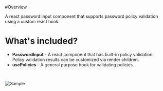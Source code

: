 #Overview

A react password input component that supports password policy validation using a custom react hook.

# What's included?
- __PasswordInput__ - A react component that has built-in policy validation. Policy validation results can be customized via render children.
- __usePolicies__ - A general purpose hook for validating policies.

<br />

![Sample](https://images.ctfassets.net/uhvknr74lhf7/2mTc2lVbr4TjWl5oCfSHv7/e3bb1c138400a71d8430021570cea0d5/PasswordInputWorkingSample.gif)
